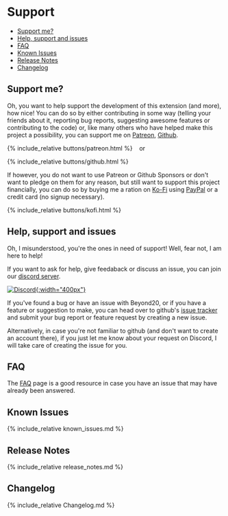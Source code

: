 # Support 


* [Support me?](#support-me)
* [Help, support and issues](#help-support-and-issues)
* [FAQ](/faq)
* [Known Issues](#known-issues)
* [Release Notes](#release-notes)
* [Changelog](#changelog)

## Support me?

Oh, you want to help support the development of this extension (and more), how nice! You can do so by either contributing in some way (telling your friends about it, reporting bug reports, suggesting awesome features or contributing to the code) or, like many others who have helped make this project a possibility, you can support me on [Patreon](https://patreon.com/kakaroto), [Github](https://github.com/sponsors/kakaroto).

<div>
{% include_relative buttons/patreon.html %} &nbsp;&nbsp; or &nbsp;&nbsp;

{% include_relative buttons/github.html %}
</div>

If however, you do not want to use Patreon or Github Sponsors or don't want to pledge on them for any reason, but still want to support this project financially, you can do so by buying me a ration on [Ko-Fi](https://ko-fi.com/kakaroto) using [PayPal](https://paypal.me/KaKaRoTo) or a credit card (no signup necessary).

{% include_relative buttons/kofi.html %}

## Help, support and issues

Oh, I misunderstood, you're the ones in need of support! Well, fear not, I am here to help!

If you want to ask for help, give feedaback or discuss an issue, you can join our [discord server](https://discord.gg/ZAasSVS).

[![Discord](https://discordapp.com/assets/fc0b01fe10a0b8c602fb0106d8189d9b.png){:width="400px"}](https://discord.gg/ZAasSVS)

If you've found a bug or have an issue with Beyond20, or if you have a feature or suggestion to make, you can head over to github's [issue tracker](https://github.com/kakaroto/Beyond20/issues) and submit your bug report or feature request by creating a new issue. 

Alternatively, in case you're not familiar to github (and don't want to create an account there), if you just let me know about your request on Discord, I will take care of creating the issue for you.

## FAQ

The [FAQ](faq) page is a good resource in case you have an issue that may have already been answered.

## Known Issues

{% include_relative known_issues.md %}

## Release Notes

{% include_relative release_notes.md %}

## Changelog

{% include_relative Changelog.md %}
